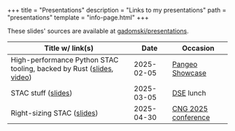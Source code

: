 +++
title = "Presentations"
description = "Links to my presentations"
path = "presentations"
template = "info-page.html"
+++

These slides' sources are available at [gadomski/presentations](https://github.com/gadomski/presentations).

| Title w/ link(s) | Date | Occasion |
| -- | -- | -- |
| High-performance Python STAC tooling, backed by Rust ([slides](https://www.gadom.ski/presentations/2025-02-05-PangeoShowcase.html), [video](https://youtu.be/FdCJPmx2Oqc?si=sa6ECU90__SPXlDR)) | 2025-02-05 | [Pangeo Showcase](https://discourse.pangeo.io/t/pangeo-showcase-high-performance-python-stac-tooling-backed-by-rust-feb-5-2025/4847/9) |
| STAC stuff ([slides](https://www.gadom.ski/presentations/2025-03-05-DSE-stac.html)) | 2025-03-05 | [DSE](https://dse.berkeley.edu/) lunch |
| Right-sizing STAC ([slides](https://www.gadom.ski/presentations/2025-04-30-CNG.html)) | 2025-04-30 | [CNG 2025 conference](https://conference.cloudnativegeo.org/CNGConference2025)|
